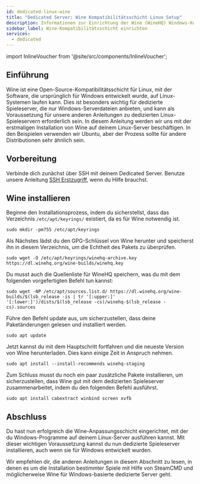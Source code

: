 ```yaml
---
id: dedicated-linux-wine
title: "Dedicated Server: Wine Kompatibilitätsschicht Linux Setup"
description: Informationen zur Einrichtung der Wine (WineHQ) Windows-Kompatibilitätsschicht auf einem Linux Dedicated Server von ZAP-Hosting - ZAP-Hosting.com Dokumentation
sidebar_label: Wine-Kompatibilitätsschicht einrichten
services:
  - dedicated
---
```


import InlineVoucher from '@site/src/components/InlineVoucher';

## Einführung

Wine ist eine Open-Source-Kompatibilitätsschicht für Linux, mit der Software, die ursprünglich für Windows entwickelt wurde, auf Linux-Systemen laufen kann. Dies ist besonders wichtig für dedizierte Spieleserver, die nur Windows-Serverdateien anbieten, und kann als Voraussetzung für unsere anderen Anleitungen zu dedizierten Linux-Spieleservern erforderlich sein. In diesem Anleitung werden wir uns mit der erstmaligen Installation von Wine auf deinem Linux-Server beschäftigen. In den Beispielen verwenden wir Ubuntu, aber der Prozess sollte für andere Distributionen sehr ähnlich sein.

<InlineVoucher />

## Vorbereitung

Verbinde dich zunächst über SSH mit deinem Dedicated Server. Benutze unsere Anleitung [SSH Erstzugriff](vserver-linux-ssh.md), wenn du Hilfe brauchst.

## Wine installieren

Beginne den Installationsprozess, indem du sicherstellst, dass das Verzeichnis `/etc/apt/keyrings/` existiert, da es für Wine notwendig ist.
```
sudo mkdir -pm755 /etc/apt/keyrings
```

Als Nächstes lädst du den GPG-Schlüssel von Wine herunter und speicherst ihn in diesem Verzeichnis, um die Echtheit des Pakets zu überprüfen.
```
sudo wget -O /etc/apt/keyrings/winehq-archive.key https://dl.winehq.org/wine-builds/winehq.key
```

Du musst auch die Quellenliste für WineHQ speichern, was du mit dem folgenden vorgefertigten Befehl tun kannst:
```
sudo wget -NP /etc/apt/sources.list.d/ https://dl.winehq.org/wine-builds/$(lsb_release -is | tr '[:upper:]' '[:lower:]')/dists/$(lsb_release -cs)/winehq-$(lsb_release -cs).sources
```

Führe den Befehl update aus, um sicherzustellen, dass deine Paketänderungen gelesen und installiert werden.
```
sudo apt update
```

Jetzt kannst du mit dem Hauptschritt fortfahren und die neueste Version von Wine herunterladen. Dies kann einige Zeit in Anspruch nehmen.
```
sudo apt install --install-recommends winehq-staging
```

Zum Schluss musst du noch ein paar zusätzliche Pakete installieren, um sicherzustellen, dass Wine gut mit dem dedizierten Spieleserver zusammenarbeitet, indem du den folgenden Befehl ausführst.
```
sudo apt install cabextract winbind screen xvfb
```

## Abschluss

Du hast nun erfolgreich die Wine-Anpassungsschicht eingerichtet, mit der du Windows-Programme auf deinem Linux-Server ausführen kannst. Mit dieser wichtigen Voraussetzung kannst du nun dedizierte Spieleserver installieren, auch wenn sie für Windows entwickelt wurden.

Wir empfehlen dir, die anderen Anleitungen in diesem Abschnitt zu lesen, in denen es um die Installation bestimmter Spiele mit Hilfe von SteamCMD und möglicherweise Wine für Windows-basierte dedizierte Server geht.